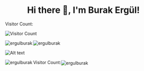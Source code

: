 <h1 align="center">Hi there 👋, I'm Burak Ergül!</h1>

Visitor Count:


![Visitor Count](https://profile-counter.glitch.me/ergulburak/count.svg)


<p><img align="left" src="https://github-readme-stats.vercel.app/api?username=ergulburak&show_icons=true&theme=github_dark&hide=prs" alt="ergulburak" width="%50"/></p>

<p><img align="center" src="https://github-readme-stats.vercel.app/api/top-langs/?username=ergulburak&layout=compact&theme=github_dark" alt="ergulburak" width="%50"/></p>

![Alt text](https://spotify-recently-played-readme.vercel.app/api?user=11164240191&width={width})

<p><img align="left" src="https://spotify-recently-played-readme.vercel.app/api?user=11164240191" alt="ergulburak" width="%50"/></p>

<p>Visitor Count:<img align="center" src="https://profile-counter.glitch.me/ergulburak/count.svg" alt="ergulburak" width="%50"/></p>
<!--
**msoygen/msoygen** is a ✨ _special_ ✨ repository because its `README.md` (this file) appears on your GitHub profile.

Here are some ideas to get you started:

- 🔭 I’m currently working on ...
- 🌱 I’m currently learning ...
- 👯 I’m looking to collaborate on ...
- 🤔 I’m looking for help with ...
- 💬 Ask me about ...
- 📫 How to reach me: ...
- 😄 Pronouns: ...
- ⚡ Fun fact: ...
-->
